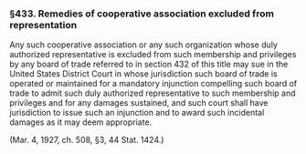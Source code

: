 ### §433. Remedies of cooperative association excluded from representation ###

Any such cooperative association or any such organization whose duly authorized representative is excluded from such membership and privileges by any board of trade referred to in section 432 of this title may sue in the United States District Court in whose jurisdiction such board of trade is operated or maintained for a mandatory injunction compelling such board of trade to admit such duly authorized representative to such membership and privileges and for any damages sustained, and such court shall have jurisdiction to issue such an injunction and to award such incidental damages as it may deem appropriate.

(Mar. 4, 1927, ch. 508, §3, 44 Stat. 1424.)